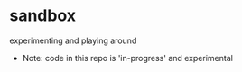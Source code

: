 # sandbox
experimenting and playing around

* Note: code in this repo is 'in-progress' and experimental
